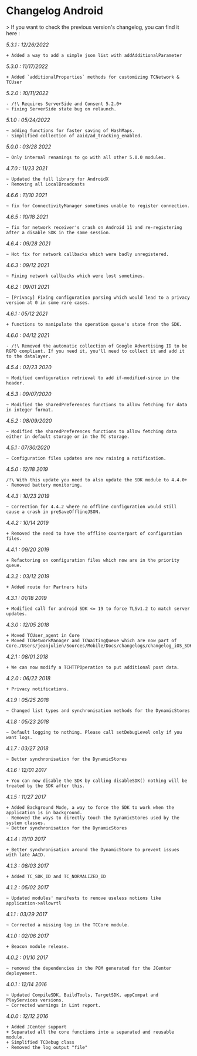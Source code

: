 Changelog Android
=================

<div class="warning"></div>
> If you want to check the previous version's changelog, you can find it here :


*5.3.1 : 12/26/2022*

	+ Added a way to add a simple json list with addAdditionalParameter


*5.3.0 : 11/17/2022*

	+ Added `additionalProperties` methods for customizing TCNetwork & TCUser

*5.2.0 : 10/11/2022*

	- /!\ Requires ServerSide and Consent 5.2.0+
	~ fixing ServerSide state bug on relaunch.

*5.1.0 : 05/24/2022*

	~ adding functions for faster saving of HashMaps.
	- Simplified collection of aaid/ad_tracking_enabled.

*5.0.0 : 03/28 2022*

	~ Only internal renamings to go with all other 5.0.0 modules.

*4.7.0 : 11/23 2021*

	~ Updated the full library for AndroidX
	- Removing all LocalBroadcasts

*4.6.6 : 11/10 2021*

	~ fix for ConnectivityManager sometimes unable to register connection.

*4.6.5 : 10/18 2021*

	~ fix for network receiver's crash on Android 11 and re-registering after a disable SDK in the same session.

*4.6.4 : 09/28 2021*

	~ Hot fix for network callbacks which were badly unregistered.

*4.6.3 : 09/12 2021*

	~ Fixing network callbacks which were lost sometimes.

*4.6.2 : 09/01 2021*

	~ [Privacy] Fixing configuration parsing which would lead to a privacy version at 0 in some rare cases.

*4.6.1 : 05/12 2021*

	+ functions to manipulate the operation queue's state from the SDK.

*4.6.0 : 04/12 2021*

	- /!\ Removed the automatic collection of Google Advertising ID to be RGPD compliant. If you need it, you'll need to collect it and add it to the datalayer.

*4.5.4 : 02/23 2020*

	~ Modified configuration retrieval to add if-modified-since in the header.

*4.5.3 : 09/07/2020*

    ~ Modified the sharedPreferences functions to allow fetching for data in integer format.

*4.5.2 : 08/09/2020*

	~ Modified the sharedPreferences functions to allow fetching data either in default storage or in the TC storage.

*4.5.1 : 07/30/2020*

	~ Configuration files updates are now raising a notification.

*4.5.0 : 12/18 2019*

	/!\ With this update you need to also update the SDK module to 4.4.0+
	- Removed battery monitoring.

*4.4.3 : 10/23 2019*

	~ Correction for 4.4.2 where no offline configuration would still cause a crash in preSaveOfflineJSON.

*4.4.2 : 10/14 2019*

	+ Removed the need to have the offline counterpart of configuration files.

*4.4.1 : 09/20 2019*

    + Refactoring on configuration files which now are in the priority queue.

*4.3.2 : 03/12 2019*

    + Added route for Partners hits

*4.3.1 : 01/18 2019*

    + Modified call for android SDK <= 19 to force TLSv1.2 to match server updates.

*4.3.0 : 12/05 2018*

	+ Moved TCUser_agent in Core
	+ Moved TCNetworkManager and TCWaitingQueue which are now part of Core./Users/jeanjulien/Sources/Mobile/Docs/changelogs/changelog_iOS_SDK.md

*4.2.1 : 08/01 2018*

	+ We can now modify a TCHTTPOperation to put additional post data.

*4.2.0 : 06/22 2018*

	+ Privacy notifications.

*4.1.9 : 05/25 2018*

    ~ Changed list types and synchronisation methods for the DynamicStores

*4.1.8 : 05/23 2018*

    ~ Default logging to nothing. Please call setDebugLevel only if you want logs.

*4.1.7 : 03/27 2018*

	~ Better synchronisation for the DynamicStores

*4.1.6 : 12/01 2017*

	+ You can now disable the SDK by calling disableSDK() nothing will be treated by the SDK after this.

*4.1.5 : 11/27 2017*

	+ Added Background Mode, a way to force the SDK to work when the application is in background.
	- Removed the ways to directly touch the DynamicStores used by the system classes.
	~ Better synchronisation for the DynamicStores

*4.1.4 : 11/10 2017*

	+ Better synchronisation around the DynamicStore to prevent issues with late AAID.

*4.1.3 : 08/03 2017*

	+ Added TC_SDK_ID and TC_NORMALIZED_ID

*4.1.2 : 05/02 2017*

	~ Updated modules' manifests to remove useless notions like application->allowrtl

*4.1.1 : 03/29 2017*

	~ Corrected a missing log in the TCCore module.

*4.1.0 : 02/06 2017*

	+ Beacon module release.

*4.0.2 : 01/10 2017*

	~ removed the dependencies in the POM generated for the JCenter deployement.

*4.0.1 : 12/14 2016*

	~ Updated CompileSDK, BuildTools, TargetSDK, appCompat and PlayServices versions.
	~ Corrected warnings in Lint report.

*4.0.0 : 12/12 2016*

	+ Added JCenter support
    + Separated all the core functions into a separated and reusable module.
    + Simplified TCDebug class
    - Removed the log output "file"

